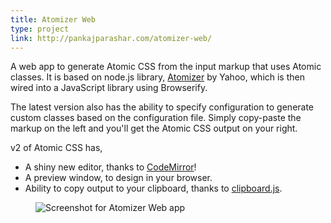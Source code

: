 ```yaml
---
title: Atomizer Web
type: project
link: http://pankajparashar.com/atomizer-web/
---
```


A web app to generate Atomic CSS from the input markup that uses Atomic classes.
It is based on node.js library, [Atomizer](https://github.com/yahoo/atomizer) by Yahoo, which is then wired into
a JavaScript library using Browserify.

The latest version also has the ability to specify configuration to generate
custom classes based on the configuration file. Simply copy-paste the markup on the
left and you'll get the Atomic CSS output on your right.

v2 of Atomic CSS has,

- A shiny new editor, thanks to [CodeMirror](http://codemirror.net/)!  
- A preview window, to design in your browser.  
- Ability to copy output to your clipboard, thanks to [clipboard.js](https://clipboardjs.com).  

<figure>
    <img src="http://res.cloudinary.com/dw9fem4ki/image/upload/c_scale,w_800/v1457773327/Screen_Shot_2016-03-12_at_2.30.05_PM_imla7l.png" style="margin-bottom: -1.5em;" alt="Screenshot for Atomizer Web app">
</figure>
